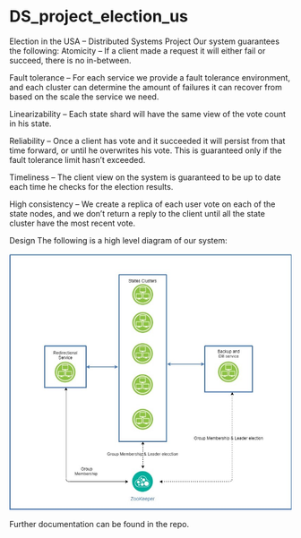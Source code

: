 # DS_project_election_us
Election in the USA – Distributed Systems Project
Our system guarantees the following:
Atomicity – If a client made a request it will either fail or succeed, there is no in-between.

Fault tolerance – For each service we provide a fault tolerance environment, and each cluster can determine the amount of failures it can recover from based on the scale the service we need. 

Linearizability – Each state shard will have the same view of the vote count in his state.

Reliability – Once a client has vote and it succeeded it will persist from that time forward, or until he overwrites his vote.
This is guaranteed only if the fault tolerance limit hasn’t exceeded.

Timeliness – The client view on the system is guaranteed to be up to date each time he checks for the election results.

High consistency – We create a replica of each user vote on each of the state nodes, and we don’t return a reply to the client until all the state cluster have the most recent vote.
	
Design
The following is a high level diagram of our system:

![alt text](https://github.com/Duckilicious/DS_project_election_us/blob/master/DS_project_documentation/HighLevel%20design%20DS.jpg)

Further documentation can be found in the repo.
